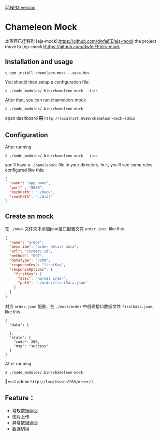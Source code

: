 [![NPM version][npm-image]][npm-url]
# Chameleon Mock
本项目已迁移到 [ejs-mock]:https://github.com/dwfeiFE/ejs-mock
the project move to [ejs-mock]:https://github.com/dwfeiFE/ejs-mock

[npm-url]: https://www.npmjs.com/package/getman
[npm-image]: https://img.shields.io/npm/v/getman.svg

## Installation and usage
```
$ npm install chameleon-mock --save-dev
```
You should then setup a configuration file:
```
$ ./node_modules/.bin/chameleon-mock --init
```
After that, you can run chameleon-mock
```
$ ./node_modules/.bin/chameleon-mock
```
open dashboard 🎛 `http://localhost:8080/chameleon-mock-admin`
## Configuration
After running 
```
$ ./node_modules/.bin/chameleon-mock --init
```
you'll have a `.chameleonrc` file in your directory. In it, you'll see some rules configured like this:
```json
{
  "name": "app name",
  "port" : "8080",
  "mockPath": "./mock",
  "rootPath": "./dist"
}
```
## Create an mock
在 `./mock` 文件夹中添加json接口配置文件 `order.json`, like this
```json
{
  "name": "order",
  "describe": "order detail data",
  "url": "/order/:id",
  "method": "GET",
  "dataType": "JSON",
  "responseKey": "firstKey",
  "responseOptions": {
    "firstKey": {
      "desc": "normal order",
      "path": "./order/firstData.json"
    }
  }
}
```
对应 `order.json` 配置，在 `./mock/order` 中创建接口数据文件 `firstData.json`, like this
```
{
  "data": {
    ....
  },
  "state": {
    "code": 200,
    "msg": "success"
  }
}
```
After running 
```
$ ./node_modules/.bin/chameleon-mock
```
🎈visit admin `http://localhost:8080/order/1`

## Feature：
* 常规数据返回
* 图片上传
* 异常数据返回
* 数据切换